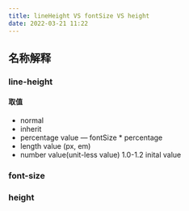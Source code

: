 ```yaml
---
title: lineHeight VS fontSize VS height
date: 2022-03-21 11:22
---
```

## 名称解释
### line-height
#### 取值
- normal
- inherit
- percentage value — fontSize * percentage
- length value (px, em)
- number value(unit-less value) 1.0-1.2 inital value
### font-size
> 
### height